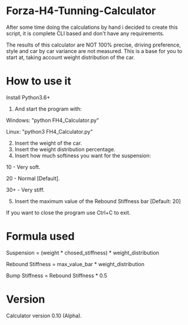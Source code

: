 # Forza-H4-Tunning-Calculator

After some time doing the calculations by hand i decided to create this script, it is complete CLI based and don't have any requirements.

The results of this calculator are NOT 100% precise, driving preference, style and car by car variance are not measured. This is a base for you to start at, taking account weight distribution of the car.


# How to use it
Install Python3.6+ 

1. And start the program with:

  Windows:
  "python FH4_Calculator.py"

  Linux:
  "python3 FH4_Calculator.py"

2. Insert the weight of the car.
3. Insert the weight distribution percentage.
4. Insert how much softiness you want for the suspension:

10  - Very soft.

20  - Normal [Default].

30+ - Very stiff.

5. Insert the maximum value of the Rebound Stiffness bar [Default: 20]

If you want to close the program use Ctrl+C to exit.


# Formula used
Suspension = (weight * chosed_stiffness) * weight_distribution

Rebound Stiffness = max_value_bar * weight_distribution

Bump Stiffness = Rebound Stiffness * 0.5


# Version
Calculator version 0.10 (Alpha).
